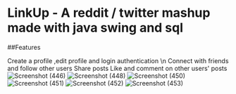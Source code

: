 # LinkUp - A reddit / twitter mashup made with java swing and sql

##Features

Create a profile ,edit profile and login authentication \n
Connect with friends and follow other users
Share posts 
Like and comment on other users' posts
![Screenshot (446)](https://github.com/Brooksolomon/LinkUp/assets/86517756/f95cb33f-6f01-412a-8449-ead2ebe3295d)
![Screenshot (448)](https://github.com/Brooksolomon/LinkUp/assets/86517756/a3f08066-acb3-4ca6-ac22-3576d4677a02)
![Screenshot (450)](https://github.com/Brooksolomon/LinkUp/assets/86517756/e121738a-af75-4094-a92f-96183a4d6961)
![Screenshot (451)](https://github.com/Brooksolomon/LinkUp/assets/86517756/eb77df62-052c-4c0a-8705-35d13fbf8ea7)
![Screenshot (452)](https://github.com/Brooksolomon/LinkUp/assets/86517756/29f2e407-cc67-4fa5-9f2a-279686fc888f)
![Screenshot (453)](https://github.com/Brooksolomon/LinkUp/assets/86517756/e579e496-566e-422e-8b11-f3fcd3d514dc)

